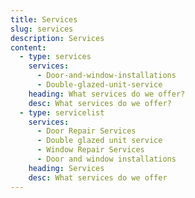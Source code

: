 ```yaml
---
title: Services
slug: services
description: Services
content:
  - type: services
    services:
      - Door-and-window-installations
      - Double-glazed-unit-service
    heading: What services do we offer?
    desc: What services do we offer?
  - type: servicelist
    services:
      - Door Repair Services
      - Double glazed unit service
      - Window Repair Services
      - Door and window installations
    heading: Services
    desc: What services do we offer
---
```

